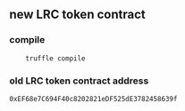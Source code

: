 ## new LRC token contract  

### compile
```
    truffle compile
```

### old LRC token contract address  
    0xEF68e7C694F40c8202821eDF525dE3782458639f
    
    
